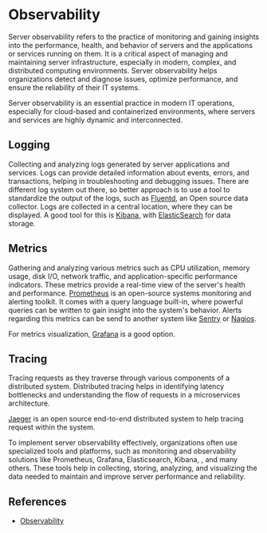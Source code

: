 # Observability

Server observability refers to the practice of monitoring and gaining insights
into the performance, health, and behavior of servers and the applications or
services running on them. It is a critical aspect of managing and maintaining
server infrastructure, especially in modern, complex, and distributed computing
environments. Server observability helps organizations detect and diagnose
issues, optimize performance, and ensure the reliability of their IT systems.

Server observability is an essential practice in modern IT operations,
especially for cloud-based and containerized environments, where servers and
services are highly dynamic and interconnected.

## Logging

Collecting and analyzing logs generated by server applications and services.
Logs can provide detailed information about events, errors, and transactions,
helping in troubleshooting and debugging issues. There are different log system
out there, so better approach is to use a tool to standardize the output of the
logs, such as [Fluentd](https://www.fluentd.org/), an Open source data
collector. Logs are collected in a central location, where they can be
displayed. A good tool for this is [Kibana](https://www.elastic.co/kibana), with
[ElasticSearch](https://www.elastic.co/es/elasticsearch) for data storage.

## Metrics

Gathering and analyzing various metrics such as CPU utilization, memory usage,
disk I/O, network traffic, and application-specific performance indicators.
These metrics provide a real-time view of the server's health and performance.
[Prometheus](https://prometheus.io/) is an open-source systems monitoring and
alerting toolkit. It comes with a query language built-in, where powerful
queries can be written to gain insight into the system's behavior. Alerts
regarding this metrics can be send to another system like
[Sentry](https://sentry.io/welcome/) or [Nagios](https://www.nagios.org/).

For metrics visualization, [Grafana](https://grafana.com/) is a good option.

## Tracing

Tracing requests as they traverse through various components of a distributed
system. Distributed tracing helps in identifying latency bottlenecks and
understanding the flow of requests in a microservices architecture.

[Jaeger](https://www.jaegertracing.io/) is an open source end-to-end distributed
system to help tracing request within the system.

To implement server observability effectively, organizations often use specialized tools and platforms, such as monitoring and observability solutions like Prometheus, Grafana, Elasticsearch, Kibana, , and many others. These tools help in collecting, storing, analyzing, and visualizing the data needed to maintain and improve server performance and reliability.

## References

- [Observability](https://www.ibm.com/topics/observability)
